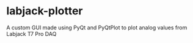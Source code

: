 # labjack-plotter
A custom GUI made using PyQt and PyQtPlot to plot analog values from Labjack T7 Pro DAQ

